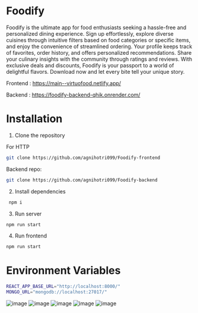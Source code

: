 # Foodify 
Foodify is the ultimate app for food enthusiasts seeking a hassle-free and personalized dining experience. Sign up effortlessly, explore diverse cuisines through intuitive filters based on food categories or specific items, and enjoy the convenience of streamlined ordering. Your profile keeps track of favorites, order history, and offers personalized recommendations. Share your culinary insights with the community through ratings and reviews. With exclusive deals and discounts, Foodify is your passport to a world of delightful flavors. Download now and let every bite tell your unique story.

Frontend : https://main--virtuofood.netlify.app/

Backend : 
https://foodify-backend-qhik.onrender.com/

# Installation

1. Clone the repository

For HTTP

```sh
git clone https://github.com/agnihotri099/Foodify-frontend
```

Backend repo:

```sh
git clone https://github.com/agnihotri099/Foodify-backend
```

2. Install dependencies

```sh
 npm i
```

3. Run server

```sh
npm run start
```

4. Run frontend

```sh
npm run start
```

# Environment Variables

```sh
REACT_APP_BASE_URL="http://localhost:8000/"
MONGO_URL="mongodb://localhost:27017/"
```

![image](https://github.com/agnihotri099/Foodify-frontend/assets/85986348/f8c061b7-ad9e-4d65-8659-a7ec32dc1357)
![image](https://github.com/agnihotri099/Foodify-frontend/assets/85986348/12c37eb1-25f3-4225-82c9-65166805c4b3)
![image](https://github.com/agnihotri099/Foodify-frontend/assets/85986348/859e7194-325e-401e-b7bd-8019381be516)
![image](https://github.com/agnihotri099/Foodify-frontend/assets/85986348/34b3671e-e716-44fe-9c02-54c985f8e787)
![image](https://github.com/agnihotri099/Foodify-frontend/assets/85986348/4ef0af05-52a7-48bb-9aa8-862b47c2f969)












